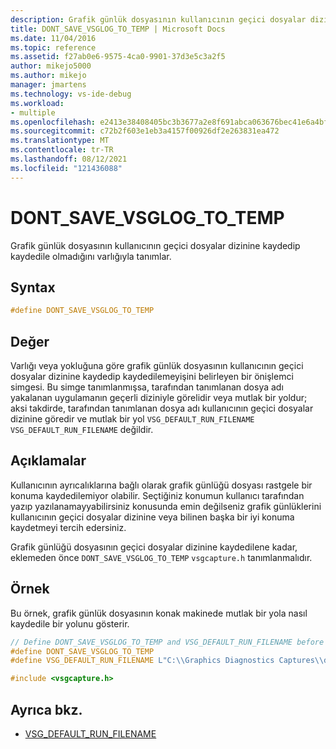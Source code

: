 ```yaml
---
description: Grafik günlük dosyasının kullanıcının geçici dosyalar dizinine kaydedip kaydedile olmadığını varlığıyla tanımlar.
title: DONT_SAVE_VSGLOG_TO_TEMP | Microsoft Docs
ms.date: 11/04/2016
ms.topic: reference
ms.assetid: f27ab0e6-9575-4ca0-9901-37d3e5c3a2f5
author: mikejo5000
ms.author: mikejo
manager: jmartens
ms.technology: vs-ide-debug
ms.workload:
- multiple
ms.openlocfilehash: e2413e38408405bc3b3677a2e8f691abca063676bec41e6a4bfa31cc93fdbce6
ms.sourcegitcommit: c72b2f603e1eb3a4157f00926df2e263831ea472
ms.translationtype: MT
ms.contentlocale: tr-TR
ms.lasthandoff: 08/12/2021
ms.locfileid: "121436088"
---
```

# <a name="dont_save_vsglog_to_temp"></a>DONT_SAVE_VSGLOG_TO_TEMP
Grafik günlük dosyasının kullanıcının geçici dosyalar dizinine kaydedip kaydedile olmadığını varlığıyla tanımlar.

## <a name="syntax"></a>Syntax

```C++
#define DONT_SAVE_VSGLOG_TO_TEMP
```

## <a name="value"></a>Değer
 Varlığı veya yokluğuna göre grafik günlük dosyasının kullanıcının geçici dosyalar dizinine kaydedip kaydedilemeyişini belirleyen bir önişlemci simgesi. Bu simge tanımlanmışsa, tarafından tanımlanan dosya adı yakalanan uygulamanın geçerli diziniyle görelidir veya mutlak bir yoldur; aksi takdirde, tarafından tanımlanan dosya adı kullanıcının geçici dosyalar dizinine göredir ve mutlak bir yol `VSG_DEFAULT_RUN_FILENAME` `VSG_DEFAULT_RUN_FILENAME` değildir.

## <a name="remarks"></a>Açıklamalar
 Kullanıcının ayrıcalıklarına bağlı olarak grafik günlüğü dosyası rastgele bir konuma kaydedilemiyor olabilir. Seçtiğiniz konumun kullanıcı tarafından yazıp yazılanamayyabilirsiniz konusunda emin değilseniz grafik günlüklerini kullanıcının geçici dosyalar dizinine veya bilinen başka bir iyi konuma kaydetmeyi tercih edersiniz.

 Grafik günlüğü dosyasının geçici dosyalar dizinine kaydedilene kadar, eklemeden önce `DONT_SAVE_VSGLOG_TO_TEMP` `vsgcapture.h` tanımlanmalıdır.

## <a name="example"></a>Örnek
 Bu örnek, grafik günlük dosyasının konak makinede mutlak bir yola nasıl kaydedile bir yolunu gösterir.

```cpp
// Define DONT_SAVE_VSGLOG_TO_TEMP and VSG_DEFAULT_RUN_FILENAME before including vsgcapture.h
#define DONT_SAVE_VSGLOG_TO_TEMP
#define VSG_DEFAULT_RUN_FILENAME L"C:\\Graphics Diagnostics Captures\\default.vsglog"

#include <vsgcapture.h>
```

## <a name="see-also"></a>Ayrıca bkz.
- [VSG_DEFAULT_RUN_FILENAME](vsg-default-run-filename.md)
